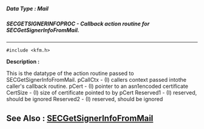 ##### Data Type : Mail
##### SECGETSIGNERINFOPROC - Callback action routine for SECGetSignerInfoFromMail.
---
```
#include <kfm.h>
```
**Description :**

This is the datatype of the action routine passed to SECGetSignerInfoFromMail.
      pCallCtx             - (I) callers context passed intothe caller's 
callback routine.
 pCert            - (I) pointer to an asn1encoded certificate
 CertSize             - (I) size of certificate pointed to by pCert
 Reserved1            - (I) reserved, should be ignored
 Reserved2            - (I) reserved, should be ignored

**See Also :**
[SECGetSignerInfoFromMail](/domino-c-api-docs/reference/Func/SECGetSignerInfoFromMail)
---
